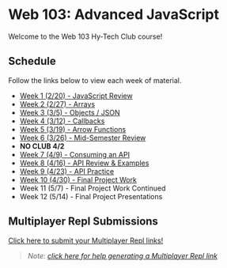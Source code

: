# Web 103: Advanced JavaScript
Welcome to the Web 103 Hy-Tech Club course!

## Schedule
Follow the links below to view each week of material.

- [Week 1 (2/20) - JavaScript Review](JsReview/StudentDesc.md)
- [Week 2 (2/27) - Arrays](Arrays/StudentDesc.md)
- [Week 3 (3/5) - Objects / JSON](Objects/StudentDesc.md)
- [Week 4 (3/12) - Callbacks](Callbacks/StudentDesc.md)
- [Week 5 (3/19) - Arrow Functions](ArrowFunctions/StudentDesc.md)
- [Week 6 (3/26) - Mid-Semester Review](MidSemesterReview/StudentDesc.md)
- **NO CLUB 4/2**
- [Week 7 (4/9) - Consuming an API](ApiConsumption/StudentDesc.md)
- [Week 8 (4/16) - API Review & Examples](ApiReviewExamples/StudentDesc.md)
- [Week 9 (4/23) - API Practice](ApiPractice/StudentDesc.md)
- [Week 10 (4/30) - Final Project Work](FinalProject/StudentDesc.md)
- Week 11 (5/7) - Final Project Work Continued
- Week 12 (5/14) - Final Project Presentations

## Multiplayer Repl Submissions
[Click here to submit your Multiplayer Repl links!](https://forms.office.com/r/QbcRZjKb5H)

> _Note: [click here for help generating a Multiplayer Repl link](https://hylandtechclub.com/MultiplayerLink)_
